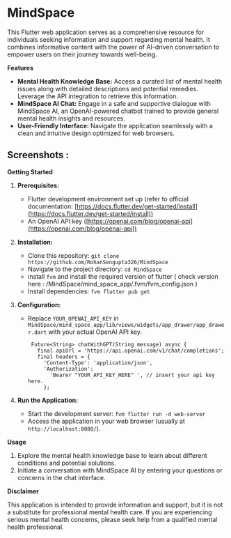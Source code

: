 # MindSpace 

This Flutter web application serves as a comprehensive resource for individuals seeking information and support regarding mental health. It combines informative content with the power of AI-driven conversation to empower users on their journey towards well-being.

**Features**

- **Mental Health Knowledge Base:** Access a curated list of mental health issues along with detailed descriptions and potential remedies. Leverage the API integration to retrieve this information.
- **MindSpace AI Chat:** Engage in a safe and supportive dialogue with MindSpace AI, an OpenAI-powered chatbot trained to provide general mental health insights and resources.
- **User-Friendly Interface:** Navigate the application seamlessly with a clean and intuitive design optimized for web browsers.

## Screenshots :




**Getting Started**

1. **Prerequisites:**
   - Flutter development environment set up (refer to official documentation: [https://docs.flutter.dev/get-started/install](https://docs.flutter.dev/get-started/install))
   - An OpenAI API key ([https://openai.com/blog/openai-api](https://openai.com/blog/openai-api))

2. **Installation:**
   - Clone this repository: `git clone https://github.com/RohanSengupta326/MindSpace`
   - Navigate to the project directory: `cd MindSpace`
   - install ` fvm ` and install the required version of flutter ( check version here : /MindSpace/mind_space_app/.fvm/fvm_config.json )
   - Install dependencies: `fvm flutter pub get`

3. **Configuration:**
   - Replace `YOUR_OPENAI_API_KEY` in `MindSpace/mind_space_app/lib/views/widgets/app_drawer/app_drawer.dart` with your actual OpenAI API key.
     ```
      Future<String> chatWithGPT(String message) async {
        final apiUrl = 'https://api.openai.com/v1/chat/completions';
        final headers = {
          'Content-Type': 'application/json',
          'Authorization':
            'Bearer "YOUR_API_KEY_HERE" ', // insert your api key here. 
          };
     ```

4. **Run the Application:**
   - Start the development server: `fvm flutter run -d web-server`
   - Access the application in your web browser (usually at `http://localhost:8080/`).

**Usage**

1. Explore the mental health knowledge base to learn about different conditions and potential solutions.
2. Initiate a conversation with MindSpace AI by entering your questions or concerns in the chat interface.

**Disclaimer**

This application is intended to provide information and support, but it is not a substitute for professional mental health care. If you are experiencing serious mental health concerns, please seek help from a qualified mental health professional.


